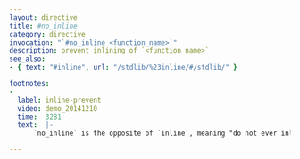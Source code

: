 ```yaml
---
layout: directive
title: #no_inline
category: directive
invocation: "`#no_inline <function_name>`"
description: prevent inlining of `<function_name>`
see_also:
- { text: "#inline", url: "/stdlib/%23inline/#/stdlib/" }

footnotes:
-
  label: inline-prevent
  video: demo_20141210
  time:  3281
  text:  |-
      `no_inline` is the opposite of `inline`, meaning "do not ever inline this".

---
```

